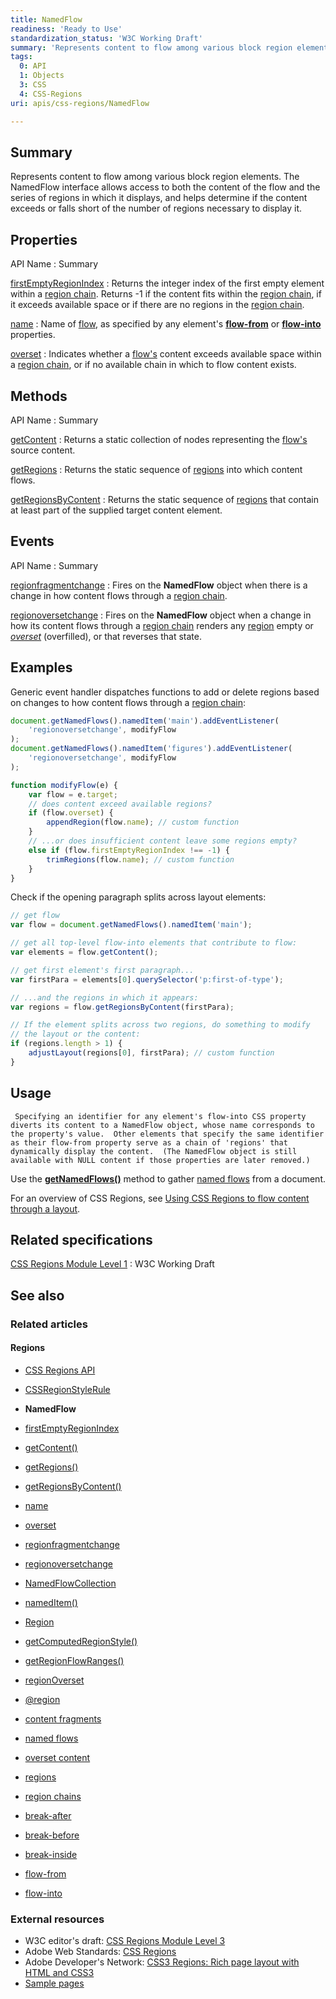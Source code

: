 ```yaml
---
title: NamedFlow
readiness: 'Ready to Use'
standardization_status: 'W3C Working Draft'
summary: 'Represents content to flow among various block region elements. The NamedFlow interface allows access to both the content of the flow and the series of regions in which it displays, and helps determine if the content exceeds or falls short of the number of regions necessary to display it.'
tags:
  0: API
  1: Objects
  3: CSS
  4: CSS-Regions
uri: apis/css-regions/NamedFlow

---
```

## <span>Summary</span>

Represents content to flow among various block region elements. The NamedFlow interface allows access to both the content of the flow and the series of regions in which it displays, and helps determine if the content exceeds or falls short of the number of regions necessary to display it.

## <span>Properties</span>

API Name
:   Summary

[firstEmptyRegionIndex](/apis/css-regions/NamedFlow/firstEmptyRegionIndex)
:   Returns the integer index of the first empty element within a [region chain](/css/concepts/region_chain). Returns -1 if the content fits within the [region chain](/css/concepts/region_chain), if it exceeds available space or if there are no regions in the [region chain](/css/concepts/region_chain).

[name](/apis/css-regions/NamedFlow/name)
:   Name of [flow](/css/concepts/named_flow), as specified by any element's [**flow-from**](/css/properties/flow-from) or [**flow-into**](/css/properties/flow-into) properties.

[overset](/apis/css-regions/NamedFlow/overset)
:   Indicates whether a [flow's](/css/concepts/named_flow) content exceeds available space within a [region chain](/css/concepts/region_chain), or if no available chain in which to flow content exists.

## <span>Methods</span>

API Name
:   Summary

[getContent](/apis/css-regions/NamedFlow/getContent)
:   Returns a static collection of nodes representing the [flow's](/css/concepts/named_flow) source content.

[getRegions](/apis/css-regions/NamedFlow/getRegions)
:   Returns the static sequence of [regions](/css/concepts/region) into which content flows.

[getRegionsByContent](/apis/css-regions/NamedFlow/getRegionsByContent)
:   Returns the static sequence of [regions](/css/concepts/region) that contain at least part of the supplied target content element.

## <span>Events</span>

API Name
:   Summary

[regionfragmentchange](/apis/css-regions/NamedFlow/regionfragmentchange)
:   Fires on the ****NamedFlow**** object when there is a change in how content flows through a [region chain](/css/concepts/region_chain).

[regionoversetchange](/apis/css-regions/NamedFlow/regionoversetchange)
:   Fires on the ****NamedFlow**** object when a change in how its content flows through a [region chain](/css/concepts/region_chain) renders any [region](/css/concepts/region) empty or [*overset*](/css/concepts/overset) (overfilled), or that reverses that state.

## <span>Examples</span>

Generic event handler dispatches functions to add or delete regions based on changes to how content flows through a [region chain](/css/concepts/region_chain):

``` js
document.getNamedFlows().namedItem('main').addEventListener(
    'regionoversetchange', modifyFlow
);
document.getNamedFlows().namedItem('figures').addEventListener(
    'regionoversetchange', modifyFlow
);

function modifyFlow(e) {
    var flow = e.target;
    // does content exceed available regions?
    if (flow.overset) {
        appendRegion(flow.name); // custom function
    }
    // ...or does insufficient content leave some regions empty?
    else if (flow.firstEmptyRegionIndex !== -1) {
        trimRegions(flow.name); // custom function
    }
}
```

Check if the opening paragraph splits across layout elements:

``` js
// get flow
var flow = document.getNamedFlows().namedItem('main');

// get all top-level flow-into elements that contribute to flow:
var elements = flow.getContent();

// get first element's first paragraph...
var firstPara = elements[0].querySelector('p:first-of-type');

// ...and the regions in which it appears:
var regions = flow.getRegionsByContent(firstPara);

// If the element splits across two regions, do something to modify
// the layout or the content:
if (regions.length > 1) {
    adjustLayout(regions[0], firstPara); // custom function
}
```

## <span>Usage</span>

     Specifying an identifier for any element's flow-into CSS property diverts its content to a NamedFlow object, whose name corresponds to the property's value.  Other elements that specify the same identifier as their flow-from property serve as a chain of 'regions' that dynamically display the content.  (The NamedFlow object is still available with NULL content if those properties are later removed.)

Use the [**getNamedFlows()**](/dom/Document/getNamedFlows) method to gather [named flows](/css/concepts/named_flow) from a document.

For an overview of CSS Regions, see [Using CSS Regions to flow content through a layout](/tutorials/css-regions).

## <span>Related specifications</span>

[CSS Regions Module Level 1](http://www.w3.org/TR/css3-regions/)
:   W3C Working Draft

## <span>See also</span>

### <span>Related articles</span>

#### <span>Regions</span>

-   [CSS Regions API](/apis/css-regions)

-   [CSSRegionStyleRule](/apis/css-regions/CSSRegionStyleRule)

-   **NamedFlow**

-   [firstEmptyRegionIndex](/apis/css-regions/NamedFlow/firstEmptyRegionIndex)

-   [getContent()](/apis/css-regions/NamedFlow/getContent)

-   [getRegions()](/apis/css-regions/NamedFlow/getRegions)

-   [getRegionsByContent()](/apis/css-regions/NamedFlow/getRegionsByContent)

-   [name](/apis/css-regions/NamedFlow/name)

-   [overset](/apis/css-regions/NamedFlow/overset)

-   [regionfragmentchange](/apis/css-regions/NamedFlow/regionfragmentchange)

-   [regionoversetchange](/apis/css-regions/NamedFlow/regionoversetchange)

-   [NamedFlowCollection](/apis/css-regions/NamedFlowCollection)

-   [namedItem()](/apis/css-regions/NamedFlowCollection/namedItem)

-   [Region](/apis/css-regions/Region)

-   [getComputedRegionStyle()](/apis/css-regions/Region/getComputedRegionStyle)

-   [getRegionFlowRanges()](/apis/css-regions/Region/getRegionFlowRanges)

-   [regionOverset](/apis/css-regions/Region/regionOverset)

-   [@region](/css/atrules/@region)

-   [content fragments](/css/concepts/fragment)

-   [named flows](/css/concepts/named_flow)

-   [overset content](/css/concepts/overset)

-   [regions](/css/concepts/region)

-   [region chains](/css/concepts/region_chain)

-   [break-after](/css/properties/break-after)

-   [break-before](/css/properties/break-before)

-   [break-inside](/css/properties/break-inside)

-   [flow-from](/css/properties/flow-from)

-   [flow-into](/css/properties/flow-into)

### <span>External resources</span>

-   W3C editor's draft: [CSS Regions Module Level 3](http://dev.w3.org/csswg/css3-regions/)
-   Adobe Web Standards: [CSS Regions](http://html.adobe.com/webstandards/cssregions)
-   Adobe Developer's Network: [CSS3 Regions: Rich page layout with HTML and CSS3](http://www.adobe.com/devnet/html5/articles/css3-regions.html)
-   [Sample pages](http://adobe.github.com/web-platform/samples/css-regions)
